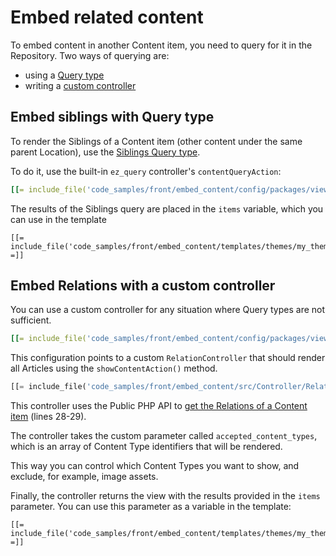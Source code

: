 # Embed related content

To embed content in another Content item, you need to query for it in the Repository.
Two ways of querying are:

- using a [Query type](#sibling-query-type)
- writing a [custom controller](#custom-controller)

## Embed siblings with Query type

To render the Siblings of a Content item (other content under the same parent Location), use the [Siblings Query type](../queries_and_controllers/built-in_query_types.md#siblings).

To do it, use the built-in `ez_query` controller's `contentQueryAction`:

``` yaml
[[= include_file('code_samples/front/embed_content/config/packages/views.yaml', 8, 23) =]]
```

The results of the Siblings query are placed in the `items` variable, which you can use in the template

``` html+twig
[[= include_file('code_samples/front/embed_content/templates/themes/my_theme/full/blog_post.html.twig') =]]
```

## Embed Relations with a custom controller

You can use a custom controller for any situation where Query types are not sufficient.

``` yaml
[[= include_file('code_samples/front/embed_content/config/packages/views.yaml', 23, 30) =]]
```

This configuration points to a custom `RelationController` that should render all Articles using the `showContentAction()` method.

``` php
[[= include_file('code_samples/front/embed_content/src/Controller/RelationController.php') =]]
```

This controller uses the Public PHP API to [get the Relations of a Content item](../../../api/public_php_api_browsing.md#relations) (lines 28-29).

The controller takes the custom parameter called `accepted_content_types`,
which is an array of Content Type identifiers that will be rendered.

This way you can control which Content Types you want to show, and exclude, for example, image assets.

Finally, the controller returns the view with the results provided in the `items` parameter.
You can use this parameter as a variable in the template:

``` html+twig
[[= include_file('code_samples/front/embed_content/templates/themes/my_theme/full/article.html.twig') =]]
```
